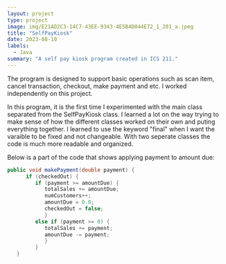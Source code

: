```yaml
---
layout: project
type: project
image: img/E21AD2C3-14C7-43EE-9343-4E5B4D044E72_1_201_a.jpeg
title: "SelfPayKiosk"
date: 2023-08-10
labels:
  - Java
summary: "A self pay kiosk program created in ICS 211."
---
```



The program is designed to support basic operations such as scan item, cancel transaction, checkout, make payment and etc. I worked independently on this project. 

In this program, it is the first time I experimented with the main class separated from the SelfPayKiosk class. I learned a lot on the way trying to make sense of how the different classes worked on their own and puting everything together. I learned to use the keyword "final" when I want the varaible to be fixed and not changeable. With two seperate classes the code is much more readable and organized.


Below is a part of the code that shows applying payment to amount due:

```Java
public void makePayment(double payment) {
      if (checkedOut) {
         if (payment >= amountDue) {
            totalSales += amountDue;
            numCustomers++;
            amountDue = 0.0;
            checkedOut = false;
            }
         else if (payment >= 0) {
            totalSales += payment;
            amountDue -= payment;
            }
         }
   }
```
